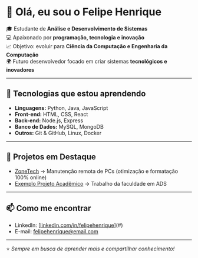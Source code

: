 # 👋 Olá, eu sou o Felipe Henrique  

🎓 Estudante de **Análise e Desenvolvimento de Sistemas**  
💻 Apaixonado por **programação, tecnologia e inovação**  
📈 Objetivo: evoluir para **Ciência da Computação e Engenharia da Computação**  
🌍 Futuro desenvolvedor focado em criar sistemas **tecnológicos e inovadores**  

---

## 🚀 Tecnologias que estou aprendendo
- **Linguagens:** Python, Java, JavaScript  
- **Front-end:** HTML, CSS, React  
- **Back-end:** Node.js, Express  
- **Banco de Dados:** MySQL, MongoDB  
- **Outros:** Git & GitHub, Linux, Docker  

---

## 📌 Projetos em Destaque
- [ZoneTech](#) → Manutenção remota de PCs (otimização e formatação 100% online)   
- [Exemplo Projeto Acadêmico](#) → Trabalho da faculdade em ADS  

---

## 📫 Como me encontrar
- LinkedIn: [[linkedin.com/in/felipehenrique](https://www.linkedin.com/in/felipe-henrique-a4b536357)](#)  
- E-mail: felipehenrique@email.com  

---
⭐ *Sempre em busca de aprender mais e compartilhar conhecimento!*
